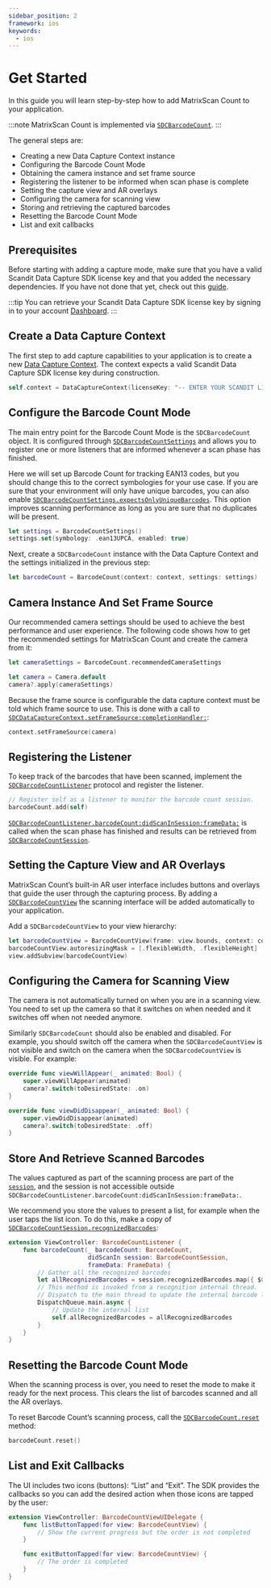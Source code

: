 ```yaml
---
sidebar_position: 2
framework: ios
keywords:
  - ios
---
```


# Get Started

In this guide you will learn step-by-step how to add MatrixScan Count to your application.

:::note
MatrixScan Count is implemented via [`SDCBarcodeCount`](https://docs.scandit.com/6.28/data-capture-sdk/ios/barcode-capture/api/barcode-count.html#class-scandit.datacapture.barcode.count.BarcodeCount).
:::

The general steps are:

- Creating a new Data Capture Context instance
- Configuring the Barcode Count Mode
- Obtaining the camera instance and set frame source
- Registering the listener to be informed when scan phase is complete
- Setting the capture view and AR overlays
- Configuring the camera for scanning view
- Storing and retrieving the captured barcodes
- Resetting the Barcode Count Mode
- List and exit callbacks

## Prerequisites

Before starting with adding a capture mode, make sure that you have a valid Scandit Data Capture SDK license key and that you added the necessary dependencies. If you have not done that yet, check out this [guide](/sdks/ios/add-sdk.md).

:::tip
You can retrieve your Scandit Data Capture SDK license key by signing in to your account [Dashboard](https://ssl.scandit.com/dashboard/sign-in).
:::

## Create a Data Capture Context

The first step to add capture capabilities to your application is to create a new [Data Capture Context](https://docs.scandit.com/6.28/data-capture-sdk/ios/core/api/data-capture-context.html#class-scandit.datacapture.core.DataCaptureContext). The context expects a valid Scandit Data Capture SDK license key during construction.

```swift
self.context = DataCaptureContext(licenseKey: "-- ENTER YOUR SCANDIT LICENSE KEY HERE --")
```

## Configure the Barcode Count Mode

The main entry point for the Barcode Count Mode is the `SDCBarcodeCount` object. It is configured through [`SDCBarcodeCountSettings`](https://docs.scandit.com/6.28/data-capture-sdk/ios/barcode-capture/api/barcode-count-settings.html#class-scandit.datacapture.barcode.count.BarcodeCountSettings) and allows you to register one or more listeners that are informed whenever a scan phase has finished.

Here we will set up Barcode Count for tracking EAN13 codes, but you should change this to the correct symbologies for your use case. If you are sure that your environment will only have unique barcodes, you can also enable [`SDCBarcodeCountSettings.expectsOnlyUniqueBarcodes`](https://docs.scandit.com/6.28/data-capture-sdk/ios/barcode-capture/api/barcode-count-settings.html#property-scandit.datacapture.barcode.count.BarcodeCountSettings.ExpectsOnlyUniqueBarcodes). This option improves scanning performance as long as you are sure that no duplicates will be present.

```swift
let settings = BarcodeCountSettings()
settings.set(symbology: .ean13UPCA, enabled: true)
```

Next, create a `SDCBarcodeCount` instance with the Data Capture Context and the settings initialized in the previous step:

```swift
let barcodeCount = BarcodeCount(context: context, settings: settings)
```

## Camera Instance And Set Frame Source

Our recommended camera settings should be used to achieve the best performance and user experience. The following code shows how to get the recommended settings for MatrixScan Count and create the camera from it:

```swift
let cameraSettings = BarcodeCount.recommendedCameraSettings

let camera = Camera.default
camera?.apply(cameraSettings)
```

Because the frame source is configurable the data capture context must be told which frame source to use. This is done with a call to [`SDCDataCaptureContext.setFrameSource:completionHandler:`](https://docs.scandit.com/6.28/data-capture-sdk/ios/core/api/data-capture-context.html#method-scandit.datacapture.core.DataCaptureContext.SetFrameSourceAsync):

```swift
context.setFrameSource(camera)
```

## Registering the Listener

To keep track of the barcodes that have been scanned, implement the [`SDCBarcodeCountListener`](https://docs.scandit.com/6.28/data-capture-sdk/ios/barcode-capture/api/barcode-count-listener.html#interface-scandit.datacapture.barcode.count.IBarcodeCountListener) protocol and register the listener.

```swift
// Register self as a listener to monitor the barcode count session.
barcodeCount.add(self)
```

[`SDCBarcodeCountListener.barcodeCount:didScanInSession:frameData:`](https://docs.scandit.com/6.28/data-capture-sdk/ios/barcode-capture/api/barcode-count-listener.html#method-scandit.datacapture.barcode.count.IBarcodeCountListener.OnScan) is called when the scan phase has finished and results can be retrieved from [`SDCBarcodeCountSession`](https://docs.scandit.com/6.28/data-capture-sdk/ios/barcode-capture/api/barcode-count-session.html#class-scandit.datacapture.barcode.count.BarcodeCountSession).

## Setting the Capture View and AR Overlays

MatrixScan Count’s built-in AR user interface includes buttons and overlays that guide the user through the capturing process. By adding a [`SDCBarcodeCountView`](https://docs.scandit.com/6.28/data-capture-sdk/ios/barcode-capture/api/ui/barcode-count-view.html#class-scandit.datacapture.barcode.count.ui.BarcodeCountView) the scanning interface will be added automatically to your application.

Add a `SDCBarcodeCountView` to your view hierarchy:

```swift
let barcodeCountView = BarcodeCountView(frame: view.bounds, context: context, barcodeCount: barcodeCount)
barcodeCountView.autoresizingMask = [.flexibleWidth, .flexibleHeight]
view.addSubview(barcodeCountView)
```

## Configuring the Camera for Scanning View

The camera is not automatically turned on when you are in a scanning view. You need to set up the camera so that it switches on when needed and it switches off when not needed anymore.

Similarly `SDCBarcodeCount` should also be enabled and disabled. For example, you should switch off the camera when the `SDCBarcodeCountView` is not visible and switch on the camera when the `SDCBarcodeCountView` is visible. For example:

```swift
override func viewWillAppear(_ animated: Bool) {
    super.viewWillAppear(animated)
    camera?.switch(toDesiredState: .on)
}

override func viewDidDisappear(_ animated: Bool) {
    super.viewDidDisappear(animated)
    camera?.switch(toDesiredState: .off)
}
```

## Store And Retrieve Scanned Barcodes

The values captured as part of the scanning process are part of the [`session`](https://docs.scandit.com/6.28/data-capture-sdk/ios/barcode-capture/api/barcode-count-session.html#class-scandit.datacapture.barcode.count.BarcodeCountSession), and the session is not accessible outside `SDCBarcodeCountListener.barcodeCount:didScanInSession:frameData:`.

We recommend you store the values to present a list, for example when the user taps the list icon. To do this, make a copy of [`SDCBarcodeCountSession.recognizedBarcodes`](https://docs.scandit.com/6.28/data-capture-sdk/ios/barcode-capture/api/barcode-count-session.html#property-scandit.datacapture.barcode.count.BarcodeCountSession.RecognizedBarcodes):

```swift
extension ViewController: BarcodeCountListener {
    func barcodeCount(_ barcodeCount: BarcodeCount,
                      didScanIn session: BarcodeCountSession,
                      frameData: FrameData) {
        // Gather all the recognized barcodes
        let allRecognizedBarcodes = session.recognizedBarcodes.map({ $0.value })
        // This method is invoked from a recognition internal thread.
        // Dispatch to the main thread to update the internal barcode list.
        DispatchQueue.main.async {
            // Update the internal list
            self.allRecognizedBarcodes = allRecognizedBarcodes
        }
    }
}
```

## Resetting the Barcode Count Mode

When the scanning process is over, you need to reset the mode to make it ready for the next process. This clears the list of barcodes scanned and all the AR overlays.

To reset Barcode Count’s scanning process, call the [`SDCBarcodeCount.reset`](https://docs.scandit.com/6.28/data-capture-sdk/ios/barcode-capture/api/barcode-count.html#method-scandit.datacapture.barcode.count.BarcodeCount.Reset) method:

```swift
barcodeCount.reset()
```

## List and Exit Callbacks

The UI includes two icons (buttons): “List” and “Exit”. The SDK provides the callbacks so you can add the desired action when those icons are tapped by the user:

```swift
extension ViewController: BarcodeCountViewUIDelegate {
    func listButtonTapped(for view: BarcodeCountView) {
        // Show the current progress but the order is not completed
    }

    func exitButtonTapped(for view: BarcodeCountView) {
        // The order is completed
    }
}
```
